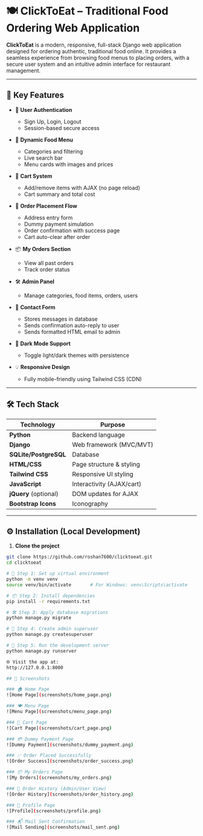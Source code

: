 # 🍽️ ClickToEat – Traditional Food Ordering Web Application

**ClickToEat** is a modern, responsive, full-stack Django web application designed for ordering authentic, traditional food online.
It provides a seamless experience from browsing food menus to placing orders, with a secure user system and an intuitive admin interface for restaurant management.

---

## 📌 Key Features

- 🔐 **User Authentication**
  - Sign Up, Login, Logout
  - Session-based secure access

- 🧾 **Dynamic Food Menu**
  - Categories and filtering
  - Live search bar
  - Menu cards with images and prices

- 🛒 **Cart System**
  - Add/remove items with AJAX (no page reload)
  - Cart summary and total cost

- 🚚 **Order Placement Flow**
  - Address entry form
  - Dummy payment simulation
  - Order confirmation with success page
  - Cart auto-clear after order

- 📦 **My Orders Section**
  - View all past orders
  - Track order status

- 🛠️ **Admin Panel**
  - Manage categories, food items, orders, users

- 💌 **Contact Form**
  - Stores messages in database
  - Sends confirmation auto-reply to user
  - Sends formatted HTML email to admin

- 🌙 **Dark Mode Support**
  - Toggle light/dark themes with persistence

- 💡 **Responsive Design**
  - Fully mobile-friendly using Tailwind CSS (CDN)

---

## 🛠️ Tech Stack

| Technology      | Purpose                       |
|----------------|-------------------------------|
| **Python**      | Backend language              |
| **Django**      | Web framework (MVC/MVT)       |
| **SQLite/PostgreSQL** | Database                    |
| **HTML/CSS**    | Page structure & styling      |
| **Tailwind CSS**| Responsive UI styling         |
| **JavaScript**  | Interactivity (AJAX/cart)     |
| **jQuery** (optional) | DOM updates for AJAX       |
| **Bootstrap Icons** | Iconography                 |

---

## ⚙️ Installation (Local Development)

1. **Clone the project**
```bash
git clone https://github.com/roshan7600/clicktoeat.git
cd clicktoeat

# 📁 Step 1: Set up virtual environment
python -m venv venv
source venv/bin/activate       # For Windows: venv\Scripts\activate

# 📦 Step 2: Install dependencies
pip install -r requirements.txt

# 🛠️ Step 3: Apply database migrations
python manage.py migrate

# 👤 Step 4: Create admin superuser
python manage.py createsuperuser

# 🚀 Step 5: Run the development server
python manage.py runserver

🌐 Visit the app at:
http://127.0.0.1:8000

## 📸 Screenshots

### 🏠 Home Page
![Home Page](screenshots/home_page.png)

### 🍽️ Menu Page
![Menu Page](screenshots/menu_page.png)

### 🛒 Cart Page
![Cart Page](screenshots/cart_page.png)

### 💳 Dummy Payment Page
![Dummy Payment](screenshots/dummy_payment.png)

### ✅ Order Placed Successfully
![Order Success](screenshots/order_success.png)

### 📦 My Orders Page
![My Orders](screenshots/my_orders.png)

### 🧾 Order History (Admin/User View)
![Order History](screenshots/order_history.png)

### 🙍 Profile Page
![Profile](screenshots/profile.png)

### 📬 Mail Sent Confirmation
![Mail Sending](screenshots/mail_sent.png)





